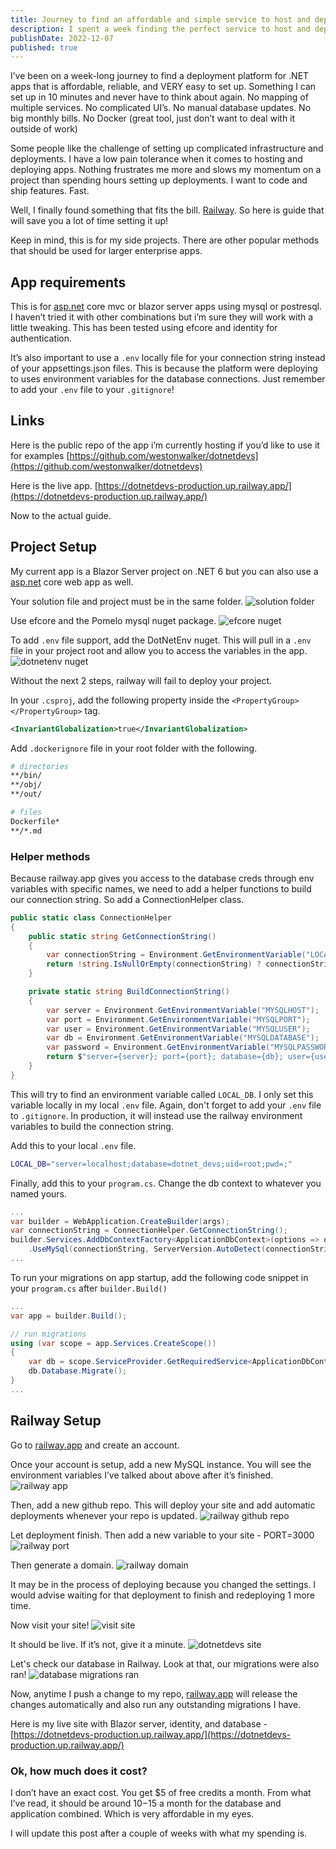 ```yaml
---
title: Journey to find an affordable and simple service to host and deploy my .NET Blazor app
description: I spent a week finding the perfect service to host and deploy my .NET apps. 
publishDate: 2022-12-07
published: true
---
```


I’ve been on a week-long journey to find a deployment platform for .NET apps that is affordable, reliable, and VERY easy to set up. Something I can set up in 10 minutes and never have to think about again. No mapping of multiple services. No complicated UI’s. No manual database updates. No big monthly bills. No Docker (great tool, just don’t want to deal with it outside of work)

Some people like the challenge of setting up complicated infrastructure and deployments. I have a low pain tolerance when it comes to hosting and deploying apps. Nothing frustrates me more and slows my momentum on a project than spending hours setting up deployments. I want to code and ship features. Fast.

Well, I finally found something that fits the bill. [Railway](https://railway.app/). So here is guide that will save you a lot of time setting it up!

Keep in mind, this is for my side projects. There are other popular methods that should be used for larger enterprise apps.

## App requirements

This is for [asp.net](http://asp.net) core mvc or blazor server apps using mysql or postresql. I haven’t tried it with other combinations but i’m sure they will work with a little tweaking. This has been tested using efcore and identity for authentication.

It’s also important to use a `.env` locally file for your connection string instead of your appsettings.json files. This is because the platform were deploying to uses environment variables for the database connections. Just remember to add your `.env` file to your `.gitignore`!

## Links

Here is the public repo of the app i’m currently hosting if you’d like to use it for examples
[https://github.com/westonwalker/dotnetdevs](https://github.com/westonwalker/dotnetdevs)

Here is the live app.
[https://dotnetdevs-production.up.railway.app/](https://dotnetdevs-production.up.railway.app/)

Now to the actual guide.

## Project Setup
My current app is a Blazor Server project on .NET 6 but you can also use a [asp.net](http://asp.net) core web app as well.

Your solution file and project must be in the same folder.
![solution folder](https://i.imgur.com/kX2cF9S.png)

Use efcore and the Pomelo mysql nuget package.
![efcore nuget](https://i.imgur.com/0aLfxvr.png)

To add `.env` file support, add the DotNetEnv nuget. This will pull in a `.env` file in your project root and allow you to access the variables in the app.
![dotnetenv nuget](https://i.imgur.com/BhdwvmE.png)


Without the next 2 steps, railway will fail to deploy your project.

In your `.csproj`, add the following property inside the `<PropertyGroup></PropertyGroup>` tag.
```xml
<InvariantGlobalization>true</InvariantGlobalization>
```
Add `.dockerignore` file in your root folder with the following.
```bash
# directories
**/bin/
**/obj/
**/out/

# files
Dockerfile*
**/*.md
```

### Helper methods
Because railway.app gives you access to the database creds through env variables with specific names, we need to add a helper functions to build our connection string. So add a ConnectionHelper class. 

```csharp
public static class ConnectionHelper
{
    public static string GetConnectionString()
    {
        var connectionString = Environment.GetEnvironmentVariable("LOCAL_DB");
        return !string.IsNullOrEmpty(connectionString) ? connectionString : BuildConnectionString();
    }

    private static string BuildConnectionString()
    {
        var server = Environment.GetEnvironmentVariable("MYSQLHOST");
        var port = Environment.GetEnvironmentVariable("MYSQLPORT");
        var user = Environment.GetEnvironmentVariable("MYSQLUSER");
        var db = Environment.GetEnvironmentVariable("MYSQLDATABASE");
        var password = Environment.GetEnvironmentVariable("MYSQLPASSWORD");
        return $"server={server}; port={port}; database={db}; user={user}; password={password}; Persist Security Info=False; Connect Timeout=300";
    }
}
```

This will try to find an environment variable called `LOCAL_DB`. I only set this variable locally in my local `.env` file. Again, don't forget to add your `.env` file to `.gitignore`. In production, it will instead use the railway environment variables to build the connection string.

Add this to your local `.env` file.
```bash
LOCAL_DB="server=localhost;database=dotnet_devs;uid=root;pwd=;"
```

Finally, add this to your `program.cs`. Change the db context to whatever you named yours.
```csharp
...
var builder = WebApplication.CreateBuilder(args);
var connectionString = ConnectionHelper.GetConnectionString();
builder.Services.AddDbContextFactory<ApplicationDbContext>(options => options
	.UseMySql(connectionString, ServerVersion.AutoDetect(connectionString)));
...
```
To run your migrations on app startup, add the following code snippet in your `program.cs` after `builder.Build()`
```csharp
...
var app = builder.Build();

// run migrations
using (var scope = app.Services.CreateScope())
{
	var db = scope.ServiceProvider.GetRequiredService<ApplicationDbContext>();
	db.Database.Migrate();
}
...
```

## Railway Setup
Go to [railway.app](http://railway.app) and create an account.

Once your account is setup, add a new MySQL instance. You will see the environment variables I’ve talked about above after it’s finished.
![railway app](https://i.imgur.com/HDGQLCe.png)

Then, add a new github repo. This will deploy your site and add automatic deployments whenever your repo is updated.
![railway github repo](https://i.imgur.com/X7ovtw1.png)

Let deployment finish. Then add a new variable to your site - PORT=3000
![railway port](https://i.imgur.com/rUOWBRp.png)

Then generate a domain.
![railway domain](https://i.imgur.com/vKx7fCG.png)

It may be in the process of deploying because you changed the settings. I would advise waiting for that deployment to finish and redeploying 1 more time.

Now visit your site!
![visit site](https://i.imgur.com/OGrVjF7.png)

It should be live. If it’s not, give it a minute.
![dotnetdevs site](https://i.imgur.com/aP6cEnt.png)

Let's check our database in Railway. Look at that, our migrations were also ran!
![database migrations ran](https://i.imgur.com/QgWLk7P.png)

Now, anytime I push a change to my repo, [railway.app](http://railway.app) will release the changes automatically and also run any outstanding migrations I have.

Here is my live site with Blazor server, identity, and database - [https://dotnetdevs-production.up.railway.app/](https://dotnetdevs-production.up.railway.app/)

### Ok, how much does it cost?

I don’t have an exact cost. You get $5 of free credits a month. From what I’ve read, it should be around $10-$15 a month for the database and application combined. Which is very affordable in my eyes.

I will update this post after a couple of weeks with what my spending is.